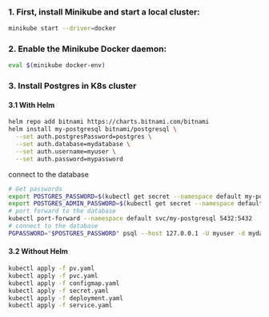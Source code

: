 

### 1. First, install Minikube and start a local cluster:
```bash
minikube start --driver=docker
```
### 2. Enable the Minikube Docker daemon:
```bash
eval $(minikube docker-env)
```
### 3. Install Postgres in K8s cluster

#### 3.1 With Helm
```bash
helm repo add bitnami https://charts.bitnami.com/bitnami
helm install my-postgresql bitnami/postgresql \
  --set auth.postgresPassword=postgres \
  --set auth.database=mydatabase \
  --set auth.username=myuser \
  --set auth.password=mypassword
```

connect to the database
```bash
# Get passwords 
export POSTGRES_PASSWORD=$(kubectl get secret --namespace default my-postgresql -o jsonpath="{.data.password}" | base64 -d)
export POSTGRES_ADMIN_PASSWORD=$(kubectl get secret --namespace default my-postgresql -o jsonpath="{.data.postgres-password}" | base64 -d)
# port forward to the database
kubectl port-forward --namespace default svc/my-postgresql 5432:5432 
# connect to the database
PGPASSWORD="$POSTGRES_PASSWORD" psql --host 127.0.0.1 -U myuser -d mydatabase -p 5432
```

#### 3.2 Without Helm

```bash
kubectl apply -f pv.yaml  
kubectl apply -f pvc.yaml 
kubectl apply -f configmap.yaml 
kubectl apply -f secret.yaml 
kubectl apply -f deployment.yaml 
kubectl apply -f service.yaml 
```

